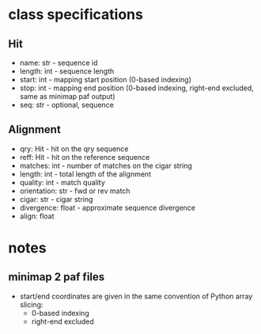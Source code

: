 # class specifications

## Hit

- name: str - sequence id
- length: int - sequence length
- start: int - mapping start position (0-based indexing)
- stop: int - mapping end position (0-based indexing, right-end excluded, same as minimap paf output)
- seq: str - optional, sequence

## Alignment

- qry: Hit - hit on the qry sequence
- reff: Hit - hit on the reference sequence
- matches: int - number of matches on the cigar string
- length: int - total length of the alignment
- quality: int - match quality
- orientation: str - fwd or rev match
- cigar: str - cigar string
- divergence: float - approximate sequence divergence
- align: float

# notes

## minimap 2 paf files

- start/end coordinates are given in the same convention of Python array slicing:
  - 0-based indexing
  - right-end excluded
